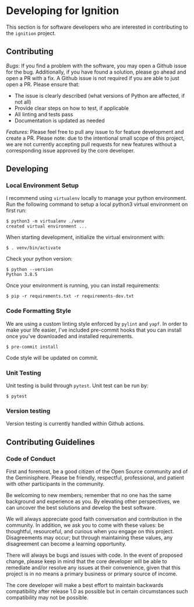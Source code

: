 # Developing for Ignition

This section is for software developers who are interested in contributing to the `ignition` project.

## Contributing

*Bugs*: If you find a problem with the software, you may open a Github issue for the bug.  Additionally, if you have found a solution, please go ahead and open a PR with a fix.  A Github issue is not required if you are able to just open a PR.  Please ensure that:
* The issue is clearly described (what versions of Python are affected, if not all)
* Provide clear steps on how to test, if applicable
* All linting and tests pass
* Documentation is updated as needed

*Features*: Please feel free to pull any issue to for feature development and create a PR.  Please note: due to the intentional small scope of this project, we are not currently accepting pull requests for new features without a corresponding issue approved by the core developer.  

## Developing

### Local Environment Setup

I recommend using `virtualenv` locally to manage your python environment.  Run the following command to setup a local python3 virtual environment on first run:
```
$ python3 -m virtualenv ./venv
created virtual environment ...
```

When starting development, initialize the virtual environment with:
```
$ . venv/bin/activate
```

Check your python version:
```
$ python --version
Python 3.8.5
```

Once your environment is running, you can install requirements:
```
$ pip -r requirements.txt -r requirements-dev.txt
```

### Code Formatting Style
We are using a custom linting style enforced by `pylint` and `yapf`.  In order to make your life easier, I've
included pre-commit hooks that you can install once you've downloaded and installed requirements.

```
$ pre-commit install
```

Code style will be updated on commit.

### Unit Testing
Unit testing is build through `pytest`.  Unit test can be run by:
```
$ pytest
```

### Version testing
Version testing is currently handled within Github actions.

## Contributing Guidelines

### Code of Conduct
First and foremost, be a good citizen of the Open Source community and of the Geminisphere.  Please be friendly, respectful, professional, and patient with other participants in the community.

Be welcoming to new members; remember that no one has the same background and experience as you. By elevating other perspectives, we can uncover the best solutions and develop the best software.

We will always appreciate good faith conversation and contribution in the community.  In addition, we ask you to come with these values: be thoughtful, resourceful, and curious when you engage on this project.  Disagreements may occur; but through maintaining these values, any disagreement can become a learning opportunity.

There will always be bugs and issues with code. In the event of proposed change, please keep in mind that the core developer will be able to remediate and/or resolve any issues at their convenience, given that this project is in no means a primary business or primary source of income.

The core developer will make a best effort to maintain backwards compatibility after release 1.0 as possible but in certain circumstances such compatibility may not be possible.
